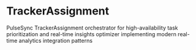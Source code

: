 # TrackerAssignment
PulseSync TrackerAssignment orchestrator for high-availability task prioritization and real-time insights optimizer implementing modern real-time analytics integration patterns
